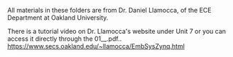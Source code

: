 All materials in these folders are from Dr. Daniel Llamocca, of the ECE Department at Oakland University.

There is a tutorial video on Dr. Llamocca's website under Unit 7 or you can access it directly through the 01__.pdf..
https://www.secs.oakland.edu/~llamocca/EmbSysZynq.html
